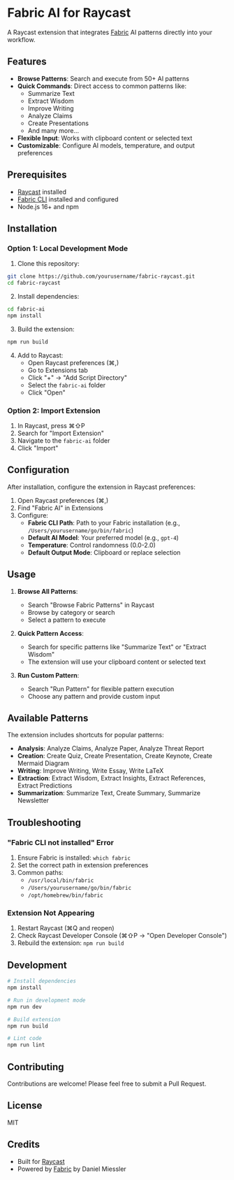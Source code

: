 # Fabric AI for Raycast

A Raycast extension that integrates [Fabric](https://github.com/danielmiessler/fabric) AI patterns directly into your workflow.

## Features

- **Browse Patterns**: Search and execute from 50+ AI patterns
- **Quick Commands**: Direct access to common patterns like:
  - Summarize Text
  - Extract Wisdom
  - Improve Writing
  - Analyze Claims
  - Create Presentations
  - And many more...
- **Flexible Input**: Works with clipboard content or selected text
- **Customizable**: Configure AI models, temperature, and output preferences

## Prerequisites

- [Raycast](https://raycast.com/) installed
- [Fabric CLI](https://github.com/danielmiessler/fabric) installed and configured
- Node.js 16+ and npm

## Installation

### Option 1: Local Development Mode

1. Clone this repository:
```bash
git clone https://github.com/yourusername/fabric-raycast.git
cd fabric-raycast
```

2. Install dependencies:
```bash
cd fabric-ai
npm install
```

3. Build the extension:
```bash
npm run build
```

4. Add to Raycast:
   - Open Raycast preferences (⌘,)
   - Go to Extensions tab
   - Click "+" → "Add Script Directory"
   - Select the `fabric-ai` folder
   - Click "Open"

### Option 2: Import Extension

1. In Raycast, press ⌘⇧P
2. Search for "Import Extension"
3. Navigate to the `fabric-ai` folder
4. Click "Import"

## Configuration

After installation, configure the extension in Raycast preferences:

1. Open Raycast preferences (⌘,)
2. Find "Fabric AI" in Extensions
3. Configure:
   - **Fabric CLI Path**: Path to your Fabric installation (e.g., `/Users/yourusername/go/bin/fabric`)
   - **Default AI Model**: Your preferred model (e.g., `gpt-4`)
   - **Temperature**: Control randomness (0.0-2.0)
   - **Default Output Mode**: Clipboard or replace selection

## Usage

1. **Browse All Patterns**:
   - Search "Browse Fabric Patterns" in Raycast
   - Browse by category or search
   - Select a pattern to execute

2. **Quick Pattern Access**:
   - Search for specific patterns like "Summarize Text" or "Extract Wisdom"
   - The extension will use your clipboard content or selected text

3. **Run Custom Pattern**:
   - Search "Run Pattern" for flexible pattern execution
   - Choose any pattern and provide custom input

## Available Patterns

The extension includes shortcuts for popular patterns:

- **Analysis**: Analyze Claims, Analyze Paper, Analyze Threat Report
- **Creation**: Create Quiz, Create Presentation, Create Keynote, Create Mermaid Diagram
- **Writing**: Improve Writing, Write Essay, Write LaTeX
- **Extraction**: Extract Wisdom, Extract Insights, Extract References, Extract Predictions
- **Summarization**: Summarize Text, Create Summary, Summarize Newsletter

## Troubleshooting

### "Fabric CLI not installed" Error

1. Ensure Fabric is installed: `which fabric`
2. Set the correct path in extension preferences
3. Common paths:
   - `/usr/local/bin/fabric`
   - `/Users/yourusername/go/bin/fabric`
   - `/opt/homebrew/bin/fabric`

### Extension Not Appearing

1. Restart Raycast (⌘Q and reopen)
2. Check Raycast Developer Console (⌘⇧P → "Open Developer Console")
3. Rebuild the extension: `npm run build`

## Development

```bash
# Install dependencies
npm install

# Run in development mode
npm run dev

# Build extension
npm run build

# Lint code
npm run lint
```

## Contributing

Contributions are welcome! Please feel free to submit a Pull Request.

## License

MIT

## Credits

- Built for [Raycast](https://raycast.com/)
- Powered by [Fabric](https://github.com/danielmiessler/fabric) by Daniel Miessler